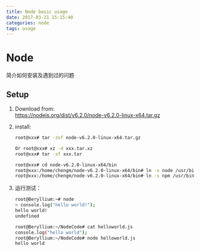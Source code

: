 ```yaml
---
title: Node basic usage
date: 2017-03-21 15:15:40
categories: node
tags: usage
---
```

# Node

简介如何安装及遇到过的问题

## Setup

1. Download from:  
    <https://nodejs.org/dist/v6.2.0/node-v6.2.0-linux-x64.tar.gz>

2. install:
    ```bash
    root@xxx# tar -zxf node-v6.2.0-linux-x64.tar.gz

    Or root@xxx# xz -d xxx.tar.xz
    root@xxx# tar -xf xxx.tar

    root@xxx# cd node-v6.2.0-linux-x64/bin
    root@xxx:/home/chengm/node-v6.2.0-linux-x64/bin# ln -s node /usr/bin/node
    root@xxx:/home/chengm/node-v6.2.0-linux-x64/bin# ln -s npm /usr/bin/npm
    ```

3. 运行测试：
    ```bash
    root@Beryllium:~# node
    > console.log("hello world!");
    hello world!
    undefined

    root@Beryllium:~/NodeCode# cat helloworld.js
    console.log("hello world");
    root@Beryllium:~/NodeCode# node helloworld.js
    hello world
    ```
